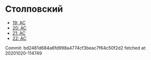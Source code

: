 # Столповский
- [19: AC](19.md)
- [20: AC](20.md)
- [21: AC](21.md)
- [22: AC](22.md)

Commit: bd2481d684a6fd998a4774cf3beac7f64c50f2d2
 fetched at: 20201020-114749
